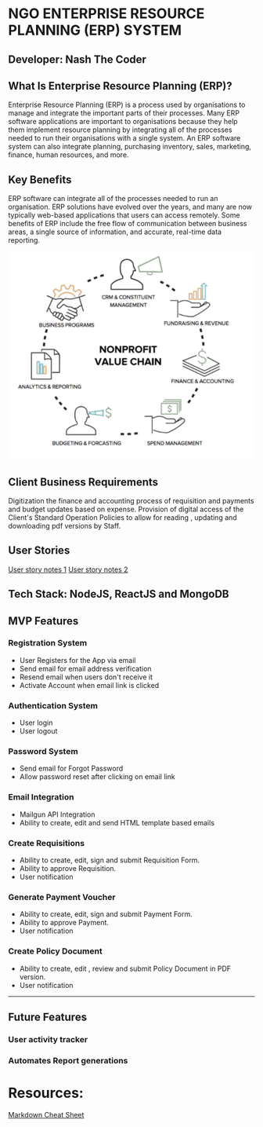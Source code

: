 # NGO ENTERPRISE RESOURCE PLANNING (ERP) SYSTEM

## Developer: Nash The Coder

## What Is Enterprise Resource Planning (ERP)?
Enterprise Resource Planning (ERP) is a process used by organisations to manage and integrate the important parts of their processes. Many ERP software applications are important to organisations because they help them implement resource planning by integrating all of the processes needed to run their organisations with a single system. An ERP software system can also integrate planning, purchasing inventory, sales, marketing, finance, human resources, and more.

## Key Benefits
ERP software can integrate all of the processes needed to run an organisation.
ERP solutions have evolved over the years, and many are now typically web-based applications that users can access remotely.
Some benefits of ERP include the free flow of communication between business areas, a single source of information, and accurate, real-time data reporting.

![Non-Profit Value Chain](images/value-chain.png)

## Client Business Requirements
Digitization the finance and accounting process of requisition and payments and budget updates based on expense.
Provision of digital access of the Client's Standard Operation Policies to allow for reading , updating and downloading pdf versions by Staff.

## User Stories
[User story notes 1](https://www.agilebusiness.org/page/ProjectFramework_15_RequirementsandUserStories)
[User story notes 2](https://www.clariontech.com/blog/how-to-break-down-the-requirements-for-an-agile-project-management)



## Tech Stack: NodeJS, ReactJS and MongoDB

## MVP Features

### Registration System

 - User Registers for the App via email
 - Send email for email address verification
 - Resend email when users don't receive it
 - Activate Account when email link is clicked


### Authentication System

 - User login
 - User logout


### Password System

 - Send email for Forgot Password
 - Allow password reset after clicking on email link


### Email Integration

 - Mailgun API Integration
 - Ability to create, edit and send HTML template based emails


### Create Requisitions

 - Ability to create, edit, sign and submit Requisition Form.
 - Ability to approve Requisition.
 - User notification

### Generate Payment Voucher

 - Ability to create, edit, sign and submit Payment Form.
 - Ability to approve Payment.
 - User notification

### Create Policy Document

 - Ability to create, edit , review and submit Policy Document in PDF version.
 - User notification

---

## Future Features

### User activity tracker

### Automates Report generations



# Resources:

[Markdown Cheat Sheet](https://www.markdownguide.org/cheat-sheet/)
